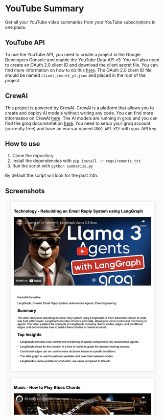 # YouTube Summary

Get all your YouTube video summaries from your YouTube subscriptions in one place.

## YouTube API

To use the YouTube API, you need to create a project in the Google Developers Console and enable the YouTube Data API v3. You will also need to create an OAuth 2.0 client ID and download the client secret file. You can find more information on how to do this [here](https://developers.google.com/youtube/registering_an_application).
The OAuth 2.0 client ID file should be named `client_secret_yt.json` and placed in the root of the project.

## CrewAI

This project is powered by CrewAI. CrewAI is a platform that allows you to create and deploy AI models without writing any code. You can find more information on CrewAI [here](https://crewai.com/).
The AI models are running in groq and you can find the groq documentation [here](https://docs.groq.dev/). You need to setup your groq account (currently free) and have an env var named `GROQ_API_KEY` with your API key.

## How to use

1. Clone the repository
2. Install the dependencies with `pip install -r requirements.txt`
3. Run the script with `python summarize.py`

By default the script will look for the past 24h. 

## Screenshots

![Screenshot](pictures/screenshot.png)